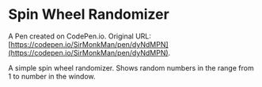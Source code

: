 # Spin Wheel Randomizer

A Pen created on CodePen.io. Original URL: [https://codepen.io/SirMonkMan/pen/dyNdMPN](https://codepen.io/SirMonkMan/pen/dyNdMPN).

A simple spin wheel randomizer. Shows random numbers in the range from 1 to number in the window. 
